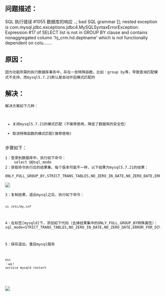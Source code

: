 <h2>问题描述：</h2>
<p>SQL 执行错误 #1055 数据库的响应
..; bad SQL grammar []; nested exception is com.mysql.jdbc.exceptions.jdbc4.MySQLSyntaxErrorException: Expression #17 of SELECT list is not in GROUP BY clause and contains nonaggregated column 'hj_crm.hd.deptname' which is not functionally dependent on colu.......</p>
<h2>原因：</h2>
<pre><code>因为功能所需的执行数据库事务中，存在一些特殊函数，比如：group by等，导致查询匹配模式不支持，而mysql5.7.21默认是自动开启模式匹配的
</code></pre>

<h2>解决：</h2>
<pre><code>解决方案如下几种：

- 关闭mysql5.7.21的模式匹配（不推荐使用，降低了数据库的安全性）
- 取消特殊函数的模式匹配(推荐使用)
</code></pre>

<p>步骤如下：</p>
<pre><code>1：登录到数据库中，执行如下命令：
    select @@sql_mode
2：获取命令执行后的结果集，每个版本可能不一样，以下结果为mysql5.7.21的结果：    
        ONLY_FULL_GROUP_BY,STRICT_TRANS_TABLES,NO_ZERO_IN_DATE,NO_ZERO_DATE,ERROR_FOR_DIVISION_BY_ZERO,NO_AUTO_CREATE_USER,NO_ENGINE_SUBSTITUTION
</code></pre>

<p><img src="https://i.imgur.com/AnF5Pk9.png" /></p>
<pre><code>3：复制结果，退出mysql之后，执行如下命令：

    vi /etc/my.cnf


4：在标签[mysqld]下，添加如下代码（去掉结果集中的ONLY_FULL_GROUP_BY特殊属性）：
    sql_mode=STRICT_TRANS_TABLES,NO_ZERO_IN_DATE,NO_ZERO_DATE,ERROR_FOR_DIVISION_BY_ZERO,NO_AUTO_CREATE_USER,NO_ENGINE_SUBSTITUTION

5：保存退出，重启mysql服务

    esc
    ：wq！
    service mysqld restart
</code></pre>

<p><img src="https://i.imgur.com/cdPwbCf.png" /></p>


